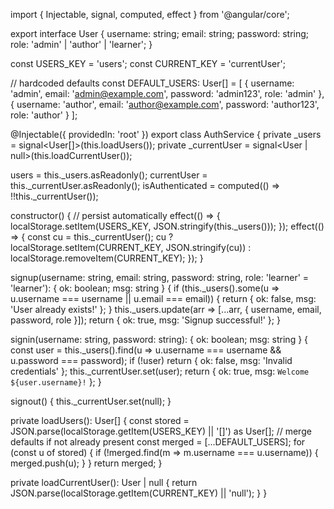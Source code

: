 import { Injectable, signal, computed, effect } from '@angular/core';

export interface User {
  username: string;
  email: string;
  password: string;
  role: 'admin' | 'author' | 'learner';
}

const USERS_KEY = 'users';
const CURRENT_KEY = 'currentUser';

// hardcoded defaults
const DEFAULT_USERS: User[] = [
  { username: 'admin', email: 'admin@example.com', password: 'admin123', role: 'admin' },
  { username: 'author', email: 'author@example.com', password: 'author123', role: 'author' }
];

@Injectable({ providedIn: 'root' })
export class AuthService {
  private _users = signal<User[]>(this.loadUsers());
  private _currentUser = signal<User | null>(this.loadCurrentUser());

  users = this._users.asReadonly();
  currentUser = this._currentUser.asReadonly();
  isAuthenticated = computed(() => !!this._currentUser());

  constructor() {
    // persist automatically
    effect(() => {
      localStorage.setItem(USERS_KEY, JSON.stringify(this._users()));
    });
    effect(() => {
      const cu = this._currentUser();
      cu
        ? localStorage.setItem(CURRENT_KEY, JSON.stringify(cu))
        : localStorage.removeItem(CURRENT_KEY);
    });
  }

  signup(username: string, email: string, password: string, role: 'learner' = 'learner'): { ok: boolean; msg: string } {
    if (this._users().some(u => u.username === username || u.email === email)) {
      return { ok: false, msg: 'User already exists!' };
    }
    this._users.update(arr => [...arr, { username, email, password, role }]);
    return { ok: true, msg: 'Signup successful!' };
  }

  signin(username: string, password: string): { ok: boolean; msg: string } {
    const user = this._users().find(u => u.username === username && u.password === password);
    if (!user) return { ok: false, msg: 'Invalid credentials' };
    this._currentUser.set(user);
    return { ok: true, msg: `Welcome ${user.username}!` };
  }

  signout() {
    this._currentUser.set(null);
  }

  private loadUsers(): User[] {
    const stored = JSON.parse(localStorage.getItem(USERS_KEY) || '[]') as User[];
    // merge defaults if not already present
    const merged = [...DEFAULT_USERS];
    for (const u of stored) {
      if (!merged.find(m => m.username === u.username)) {
        merged.push(u);
      }
    }
    return merged;
  }

  private loadCurrentUser(): User | null {
    return JSON.parse(localStorage.getItem(CURRENT_KEY) || 'null');
  }
}
